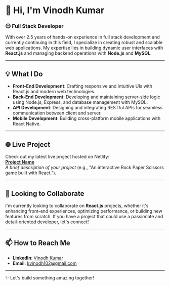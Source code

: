 # 👋 Hi, I'm Vinodh Kumar  

### 😊 Full Stack Developer  

With over 2.5 years of hands-on experience in full stack development and currently continuing in this field, I specialize in creating robust and scalable web applications. My expertise lies in building dynamic user interfaces with **React.js** and managing backend operations with **Node.js** and **MySQL**.  

---

## 💡 What I Do  

- **Front-End Development**: Crafting responsive and intuitive UIs with React.js and modern web technologies.  
- **Back-End Development**: Developing and maintaining server-side logic using Node.js, Express, and database management with MySQL.  
- **API Development**: Designing and integrating RESTful APIs for seamless communication between client and server.  
- **Mobile Development**: Building cross-platform mobile applications with React Native.  

---

## 🌐 Live Project  

Check out my latest live project hosted on Netlify:  
**[Project Name](https://matching-cards-mem-game.netlify.app/)**  
_A brief description of your project_ (e.g., "An interactive Rock Paper Scissors game built with React.").  

---

## 💞️ Looking to Collaborate  

I'm currently looking to collaborate on **React.js** projects, whether it's enhancing front-end experiences, optimizing performance, or building new features from scratch. If you have a project that could use a passionate and detail-oriented developer, let's connect!  

---

## 📫 How to Reach Me  

- **LinkedIn**: [Vinodh Kumar](https://www.linkedin.com/in/vinodhkumar102/)  
- **Email**: [kvinodh102@gmail.com](mailto:kvinodh102@gmail.com)  

---

✨ Let's build something amazing together!
